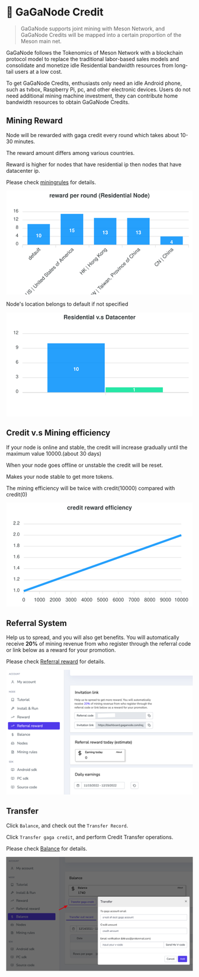 # 🦆 GaGaNode Credit

>GaGaNode supports joint mining with Meson Network, and GaGaNode Credits will be mapped into a certain proportion of the Meson main net.

GaGaNode follows the Tokenomics of Meson Network with a blockchain protocol model to replace the traditional labor-based sales models and consolidate and monetize idle Residential bandwidth resources from long-tail users at a low cost.

To get GaGaNode Credits, enthusiasts only need an idle Android phone, such as tvbox, Raspberry Pi, pc, and other electronic devices. Users do not need additional mining machine investment, they can contribute home bandwidth resources to obtain GaGaNode Credits.

## Mining Reward

Node will be rewarded with gaga credit every round which takes about 10-30 minutes.

The reward amount differs among various countries.

Reward is higher for nodes that have residential ip then nodes that have datacenter ip.

Please check [miningrules](https://dashboard.gaganode.com/mining_rules) for details.

![](./../images/../src/images/credit/reward-per-round-2.svg)

Node's location belongs to default if not specified

![](./../images/../src/images/credit/residential-datacenter-2.svg)

## Credit v.s Mining efficiency

If your node is online and stable, the credit will increase gradually until the maximum value 10000.(about 30 days)

When your node goes offline or unstable the credit will be reset.

Makes your node stable to get more tokens.

The mining efficiency will be twice with credit(10000) compared with credit(0)

![](./../images/../src/images/credit/reward-efficiency.svg)

## Referral System

Help us to spread, and you will also get benefits. You will automatically receive **20%** of mining revenue from who register through the referral code or link below as a reward for your promotion.

Please check [Referral reward](https://dashboard.gaganode.com/referral_reward) for details.

![](./../images/../src/images/credit/referral-system-2.png)

## Transfer

Click `Balance`, and check out the `Transfer Record`.

Click `Transfer gaga credit`, and perform Credit Transfer operations.

Please check [Balance](https://dashboard.gaganode.com/credit_balance) for details.

![](./../images/../src/images/credit/transfer.png)
